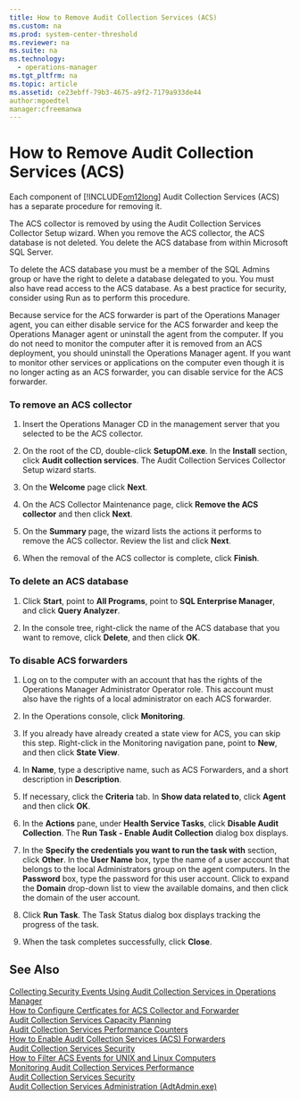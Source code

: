 ```yaml
---
title: How to Remove Audit Collection Services (ACS)
ms.custom: na
ms.prod: system-center-threshold
ms.reviewer: na
ms.suite: na
ms.technology: 
  - operations-manager
ms.tgt_pltfrm: na
ms.topic: article
ms.assetid: ce23ebff-79b3-4675-a9f2-7179a933de44
author:mgoedtel
manager:cfreemanwa
---
```

# How to Remove Audit Collection Services (ACS)
Each component of [!INCLUDE[om12long](../../om/manage/includes/om12long_md.md)] Audit Collection Services \(ACS\) has a separate procedure for removing it.  
  
The ACS collector is removed by using the Audit Collection Services Collector Setup wizard. When you remove the ACS collector, the ACS database is not deleted. You delete the ACS database from within Microsoft SQL Server.  
  
To delete the ACS database you must be a member of the SQL Admins group or have the right to delete a database delegated to you. You must also have read access to the ACS database. As a best practice for security, consider using Run as to perform this procedure.  
  
Because service for the ACS forwarder is part of the Operations Manager agent, you can either disable service for the ACS forwarder and keep the Operations Manager agent or uninstall the agent from the computer. If you do not need to monitor the computer after it is removed from an ACS deployment, you should uninstall the Operations Manager agent. If you want to monitor other services or applications on the computer even though it is no longer acting as an ACS forwarder, you can disable service for the ACS forwarder.  
  
### To remove an ACS collector  
  
1.  Insert the Operations Manager CD in the management server that you selected to be the ACS collector.  
  
2.  On the root of the CD, double\-click **SetupOM.exe**. In the **Install** section, click **Audit collection services**. The Audit Collection Services Collector Setup wizard starts.  
  
3.  On the **Welcome** page click **Next**.  
  
4.  On the ACS Collector Maintenance page, click **Remove the ACS collector** and then click **Next**.  
  
5.  On the **Summary** page, the wizard lists the actions it performs to remove the ACS collector. Review the list and click **Next**.  
  
6.  When the removal of the ACS collector is complete, click **Finish**.  
  
### To delete an ACS database  
  
1.  Click **Start**, point to **All Programs**, point to **SQL Enterprise Manager**, and click **Query Analyzer**.  
  
2.  In the console tree, right\-click the name of the ACS database that you want to remove, click **Delete**, and then click **OK**.  
  
### To disable ACS forwarders  
  
1.  Log on to the computer with an account that has the rights of the Operations Manager Administrator Operator role. This account must also have the rights of a local administrator on each ACS forwarder.  
  
2.  In the Operations console, click **Monitoring**.  
  
3.  If you already have already created a state view for ACS, you can skip this step. Right\-click in the Monitoring navigation pane, point to **New**, and then click **State View**.  
  
4.  In **Name**, type a descriptive name, such as ACS Forwarders, and a short description in **Description**.  
  
5.  If necessary, click the **Criteria** tab. In **Show data related to**, click **Agent** and then click **OK**.  
  
6.  In the **Actions** pane, under **Health Service Tasks**, click **Disable Audit Collection**. The **Run Task \- Enable Audit Collection** dialog box displays.  
  
7.  In the **Specify the credentials you want to run the task with** section, click **Other**. In the **User Name** box, type the name of a user account that belongs to the local Administrators group on the agent computers. In the **Password** box, type the password for this user account. Click to expand the **Domain** drop\-down list to view the available domains, and then click the domain of the user account.  
  
8.  Click **Run Task**. The Task Status dialog box displays tracking the progress of the task.  
  
9. When the task completes successfully, click **Close**.  
  
## See Also  
[Collecting Security Events Using Audit Collection Services in Operations Manager](../../om/manage/Collecting-Security-Events-Using-Audit-Collection-Services-in-Operations-Manager.md)  
[How to Configure Certficates for ACS Collector and Forwarder](../../om/manage/How-to-Configure-Certficates-for-ACS-Collector-and-Forwarder.md)  
[Audit Collection Services Capacity Planning](../../om/manage/Audit-Collection-Services-Capacity-Planning.md)  
[Audit Collection Services Performance Counters](../../om/manage/Audit-Collection-Services-Performance-Counters.md)  
[How to Enable Audit Collection Services &#40;ACS&#41; Forwarders](../../om/manage/How-to-Enable-Audit-Collection-Services--ACS--Forwarders.md)  
[Audit Collection Services Security](../../om/manage/Audit-Collection-Services-Security.md)  
[How to Filter ACS Events for UNIX and Linux Computers](../../om/manage/How-to-Filter-ACS-Events-for-UNIX-and-Linux-Computers.md)  
[Monitoring Audit Collection Services Performance](../../om/manage/Monitoring-Audit-Collection-Services-Performance.md)  
[Audit Collection Services Security](../../om/manage/Audit-Collection-Services-Security.md)  
[Audit Collection Services Administration &#40;AdtAdmin.exe&#41;](../../om/manage/Audit-Collection-Services-Administration--AdtAdmin.exe-.md)  
  
